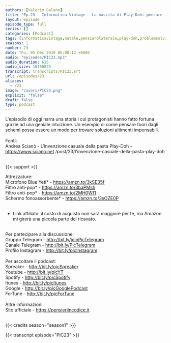 ```yaml
---
authors: [Valerio Galano]
title: "Ep.23 - Informatica Vintage - La nascita di Play-Doh: pensare fuori dagli schemi"
layout: episode
episode_type: full
series: []
categories: [Podcast]
tags: [informaticavintage,natale,pensierolaterale,play-doh,problemsolving]
seasons: 1
number: 23
date: Thu, 05 Dec 2019 06:00:12 +0000
audio: "episodes/PIC23.mp3"
audio_duration: 635
audio_size: 10156825
transcript: transcripts/PIC23.srt
url: /episodes/23
aliases: 
  - /23
image: "covers/PIC23.png"
explicit: "false"
draft: false
type: podcast
---
```

L'episodio di oggi narra una storia i cui protagonisti hanno fatto fortuna grazie ad una geniale intuizione. Un esempio di come pensare fuori dagli schemi possa essere un modo per trovare soluzioni altimenti impensabili.<br />
<br />
Fonti:<br />
Andrea Scianò - L'invenzione casuale della pasta Play-Doh - <a href="https://www.sciano.net" rel="noopener">https://www.sciano.net</a> /post/23/l'invenzione-casuale-della-pasta-play-doh <br />
<br />


{{< support >}}

Attrezzature:<br />
Microfono Blue Yeti* - <a href="https://amzn.to/3kSE35f" rel="noopener">https://amzn.to/3kSE35f</a>  <br />
Filtro anti-pop* - <a href="https://amzn.to/3baPMsh" rel="noopener">https://amzn.to/3baPMsh</a>  <br />
Filtro anti-pop* - <a href="https://amzn.to/2MH0Wf1" rel="noopener">https://amzn.to/2MH0Wf1</a>  <br />
Schermo fonoassorbente* - <a href="https://amzn.to/3sOZE0P" rel="noopener">https://amzn.to/3sOZE0P</a>  <br />
<br />
* Link affiliato: il costo di acquisto non sarà maggiore per te, ma Amazon mi girerà una piccola parte del ricavato. <br />
<br />
Per partecipare alla discussione:<br />
Gruppo Telegram - <a href="http://bit.ly/joinPicTelegram" rel="noopener">http://bit.ly/joinPicTelegram</a> <br />
Canale Telegram - <a href="http://bit.ly/PicTelegram" rel="noopener">http://bit.ly/PicTelegram</a> <br />
Profilo Instagram - <a href="http://bit.ly/picInstagram" rel="noopener">http://bit.ly/picInstagram</a> <br />
<br />
Per ascoltare il podcast:<br />
Spreaker - <a href="http://bit.ly/picSpreaker" rel="noopener">http://bit.ly/picSpreaker</a> <br />
Youtube - <a href="http://bit.ly/picYT" rel="noopener">http://bit.ly/picYT</a> <br />
Spotify - <a href="http://bit.ly/picSpotify" rel="noopener">http://bit.ly/picSpotify</a> <br />
Itunes - <a href="http://bit.ly/picItunes" rel="noopener">http://bit.ly/picItunes</a> <br />
Google - <a href="http://bit.ly/picGooglePodcast" rel="noopener">http://bit.ly/picGooglePodcast</a> <br />
ForTune - <a href="http://bit.ly/picForTune" rel="noopener">http://bit.ly/picForTune</a> <br />
<br />
Altre informazioni:<br />
Sito ufficiale - <a href="https://pensieriincodice.it" rel="noopener">https://pensieriincodice.it</a> <br />
<br />


{{< credits season="season1" >}}

<!-- more -->

{{< transcript episode="PIC23" >}}